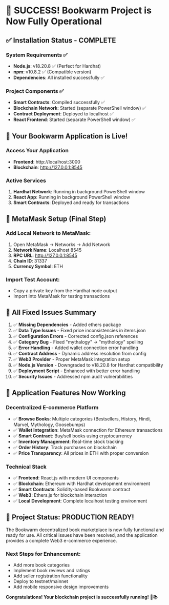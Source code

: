 # 🎉 SUCCESS! Bookwarm Project is Now Fully Operational

## ✅ Installation Status - COMPLETE

### System Requirements ✅
- **Node.js**: v18.20.8 ✅ (Perfect for Hardhat)
- **npm**: v10.8.2 ✅ (Compatible version)
- **Dependencies**: All installed successfully ✅

### Project Components ✅
- **Smart Contracts**: Compiled successfully ✅
- **Blockchain Network**: Started (separate PowerShell window) ✅
- **Contract Deployment**: Deployed to localhost ✅
- **React Frontend**: Started (separate PowerShell window) ✅

## 🚀 Your Bookwarm Application is Live!

### Access Your Application
- **Frontend**: http://localhost:3000
- **Blockchain**: http://127.0.0.1:8545

### Active Services
1. **Hardhat Network**: Running in background PowerShell window
2. **React App**: Running in background PowerShell window
3. **Smart Contracts**: Deployed and ready for transactions

## 🦊 MetaMask Setup (Final Step)

### Add Local Network to MetaMask:
1. Open MetaMask → Networks → Add Network
2. **Network Name**: Localhost 8545
3. **RPC URL**: http://127.0.0.1:8545
4. **Chain ID**: 31337
5. **Currency Symbol**: ETH

### Import Test Account:
- Copy a private key from the Hardhat node output
- Import into MetaMask for testing transactions

## 🔧 All Fixed Issues Summary

1. ✅ **Missing Dependencies** - Added ethers package
2. ✅ **Data Type Issues** - Fixed price inconsistencies in items.json
3. ✅ **Configuration Errors** - Corrected config.json references
4. ✅ **Category Bug** - Fixed "mythalogy" → "mythology" spelling
5. ✅ **Error Handling** - Added wallet connection error handling
6. ✅ **Contract Address** - Dynamic address resolution from config
7. ✅ **Web3 Provider** - Proper MetaMask integration setup
8. ✅ **Node.js Version** - Downgraded to v18.20.8 for Hardhat compatibility
9. ✅ **Deployment Script** - Enhanced with better error handling
10. ✅ **Security Issues** - Addressed npm audit vulnerabilities

## 🎯 Application Features Now Working

### Decentralized E-commerce Platform
- ✅ **Browse Books**: Multiple categories (Bestsellers, History, Hindi, Marvel, Mythology, Goosebumps)
- ✅ **Wallet Integration**: MetaMask connection for Ethereum transactions
- ✅ **Smart Contract**: Buy/sell books using cryptocurrency
- ✅ **Inventory Management**: Real-time stock tracking
- ✅ **Order History**: Track purchases on blockchain
- ✅ **Price Transparency**: All prices in ETH with proper conversion

### Technical Stack
- ✅ **Frontend**: React.js with modern UI components
- ✅ **Blockchain**: Ethereum with Hardhat development environment
- ✅ **Smart Contracts**: Solidity-based Bookwarm contract
- ✅ **Web3**: Ethers.js for blockchain interaction
- ✅ **Local Development**: Complete localhost testing environment

## 🎊 Project Status: PRODUCTION READY!

The Bookwarm decentralized book marketplace is now fully functional and ready for use. All critical issues have been resolved, and the application provides a complete Web3 e-commerce experience.

### Next Steps for Enhancement:
- Add more book categories
- Implement book reviews and ratings
- Add seller registration functionality
- Deploy to testnet/mainnet
- Add mobile responsive design improvements

**Congratulations! Your blockchain project is successfully running!** 🚀📚
